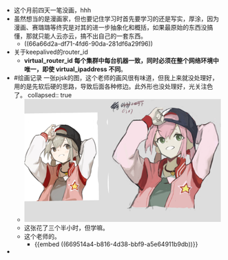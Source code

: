 - 这个月前四天一笔没画，hhh
- 虽然想当的是漫画家，但也要记住学习时首先要学习的还是写实，厚涂，因为漫画、赛璐璐等终究是对其的进一步抽象化和概括，如果最原始的东西没搞懂，那就只能人云亦云，搞不出自己的一套东西。
	- ((66a66d2a-df71-4fd6-90da-281df6a29f96))
- 关于keepalived的router_id
	- **virtual_router_id 每个集群中每台机器一致，同时必须在整个网络环境中唯一，即使 virtual_ipaddress 不同**。
- #绘画记录 一张pjsk的图，这个老师的画风很有味道，但我上来就没处理好，用的是先软后硬的思路，导致后面各种修边。此外形也没处理好，光关注色了。
  collapsed:: true
	- ![54f86911051d7f7b37e476c4ee37eee7.png](../assets/54f86911051d7f7b37e476c4ee37eee7_1722836046408_0.png)
	- 这张花了三个半小时，但学嘛。
	- 这个老师的。
		- {{embed ((669514a4-b816-4d38-bbf9-a5e64911b9db))}}
-
